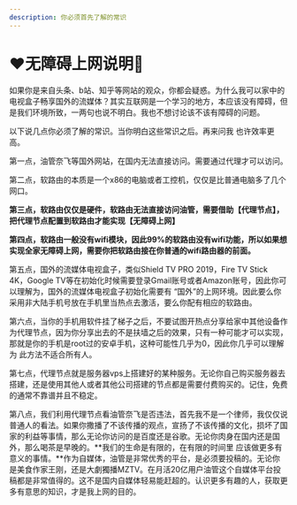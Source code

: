 ```yaml
---
description: 你必须首先了解的常识
---
```


# ❤️无障碍上网说明💜

如果你是来自头条、b站、知乎等网站的观众，你都会疑惑。为什么我可以家中的电视盒子畅享国外的流媒体？其实互联网是一个学习的地方，本应该没有障碍，但是我们环境所致，一两句也说不明白。我也不想讨论该不该有障碍的问题。

以下说几点你必须了解的常识。当你明白这些常识之后。再来问我 也许效率更高。

第一点，油管奈飞等国外网站，在国内无法直接访问。需要通过代理才可以访问。

第二点，软路由的本质是一个x86的电脑或者工控机，仅仅是比普通电脑多了几个网口。

**第三点，软路由仅仅是硬件，软路由无法直接访问油管，需要借助【代理节点】，把代理节点配置到软路由才能实现【无障碍上网】**

**第四点，软路由一般没有wifi模块，因此99%的软路由没有wifi功能，所以如果想实现全家无障碍上网，需要你把软路由接在你普通的wifi路由器的前面。**

第五点，国外的流媒体电视盒子，类似Shield TV PRO 2019，Fire TV Stick 4K，Google TV等在初始化时候需要登录Gmail账号或者Amazon账号，因此你可以理解为，国外的流媒体电视盒子初始化需要有 “国外”的上网环境。因此要么你采用非大陆手机号放在手机里当热点去激活，要么你配有相应的软路由。

第六点，当你的手机用软件挂了梯子之后，不要试图开热点分享给家中其他设备作为代理节点，因为你分享出去的不是扶墙之后的效果，只有一种可能才可以实现，那就是你的手机是root过的安卓手机，这种可能性几乎为0，因此你几乎可以理解为 此方法不适合所有人。

第七点，代理节点就是服务器vps上搭建好的某种服务。无论你自己购买服务器去搭建，还是使用其他人或者其他公司搭建的节点都是需要付费购买的。记住，免费的通常不靠谱并且不稳定。

第八点，我们利用代理节点看油管奈飞是否违法，首先我不是一个律师，我仅仅说普通人的看法。如果你撒播了不该传播的观点，宣扬了不该传播的文化，损坏了国家的利益等事情，那么无论你访问的是百度还是谷歌。无论你肉身在国内还是国外，那么喝茶是早晚的。**我们的生命是有限的，在有限的时间里 应该做更多有意义的事情。**作为自媒体，油管是非常优秀的平台，是必须要投稿的。无论你是美食作家王刚，还是大劇獨播MZTV。在月活20亿用户油管这个自媒体平台投稿都是非常值得的。这不是国内自媒体轻易能赶超的。认识更多有趣的人，获取更多有意思的知识，才是我上网的目的。

